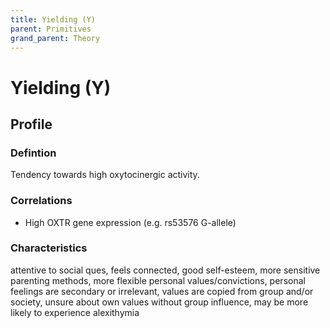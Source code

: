 ```yaml
---
title: Yielding (Y)
parent: Primitives
grand_parent: Theory
---
```


# Yielding (Y)

## Profile

### Defintion

Tendency towards high oxytocinergic activity.

### Correlations

* High OXTR gene expression (e.g. rs53576 G-allele)

### Characteristics

attentive to social ques, feels connected, good self-esteem, more sensitive parenting methods, more flexible personal values/convictions, personal feelings are secondary or irrelevant, values are copied from group and/or society, unsure about own values without group influence, may be more likely to experience alexithymia